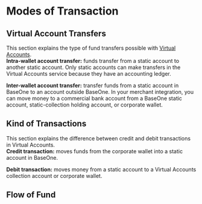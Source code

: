 # Modes of Transaction

## Virtual Account Transfers

This section explains the type of fund transfers possible with [Virtual Accounts](https://developer.baseone.co/docs/virtualaccounts).  
**Intra-wallet account transfer:** funds transfer from a static account to another static account. Only static accounts can make transfers in the Virtual Accounts service because they have an accounting ledger.

**Inter-wallet account transfer:** transfer funds from a static account in BaseOne to an account outside BaseOne. In your merchant integration, you can move money to a commercial bank account from a BaseOne static account, static-collection holding account, or corporate wallet.

## Kind of Transactions

This section explains the difference between credit and debit transactions in Virtual Accounts.  
**Credit transaction:** moves funds from the corporate wallet into a static account in BaseOne.

**Debit transaction:** moves money from a static account to a Virtual Accounts collection account or corporate wallet.

## Flow of Fund
